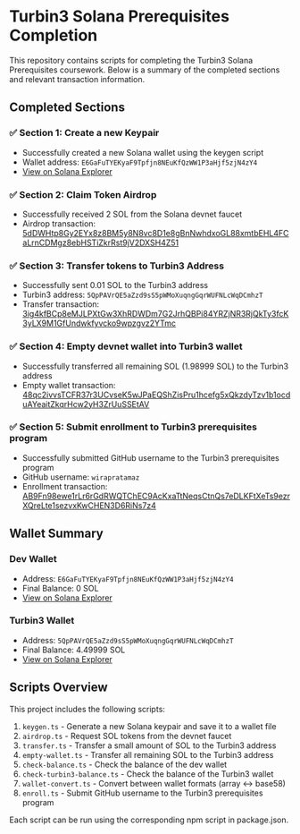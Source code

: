 # Turbin3 Solana Prerequisites Completion

This repository contains scripts for completing the Turbin3 Solana Prerequisites coursework. Below is a summary of the completed sections and relevant transaction information.

## Completed Sections

### ✅ Section 1: Create a new Keypair
- Successfully created a new Solana wallet using the keygen script
- Wallet address: `E6GaFuTYEKyaF9Tpfjn8NEuKfQzWW1P3aHjf5zjN4zY4`
- [View on Solana Explorer](https://explorer.solana.com/address/E6GaFuTYEKyaF9Tpfjn8NEuKfQzWW1P3aHjf5zjN4zY4?cluster=devnet)

### ✅ Section 2: Claim Token Airdrop
- Successfully received 2 SOL from the Solana devnet faucet
- Airdrop transaction: [5dDWHtp8Gy2EYx8z8BM5y8N8vc8D1e8gBnNwhdxoGL88xmtbEHL4FCaLrnCDMgz8ebHSTiZkrRst9jV2DXSH4Z51](https://explorer.solana.com/tx/5dDWHtp8Gy2EYx8z8BM5y8N8vc8D1e8gBnNwhdxoGL88xmtbEHL4FCaLrnCDMgz8ebHSTiZkrRst9jV2DXSH4Z51?cluster=devnet)

### ✅ Section 3: Transfer tokens to Turbin3 Address
- Successfully sent 0.01 SOL to the Turbin3 address
- Turbin3 address: `5QpPAVrQE5aZzd9sS5pWMoXuqngGqrWUFNLcWqDCmhzT`
- Transfer transaction: [3ig4kfBCp8eMJLPXtGw3XhRDWDm7G2JrhQBPi84YRZjNR3RjQkTy3fcK3yLX9M1GfUndwkfyvcko9wpzgvz2YTmc](https://explorer.solana.com/tx/3ig4kfBCp8eMJLPXtGw3XhRDWDm7G2JrhQBPi84YRZjNR3RjQkTy3fcK3yLX9M1GfUndwkfyvcko9wpzgvz2YTmc?cluster=devnet)

### ✅ Section 4: Empty devnet wallet into Turbin3 wallet
- Successfully transferred all remaining SOL (1.98999 SOL) to the Turbin3 address
- Empty wallet transaction: [48qc2ivvsTCFR37r3UCvseK5wJPaEQShZisPru1hcefg5xQkzdyTzv1b1ocduAYeaitZkqrHcw2yH3ZrUuSSEtAV](https://explorer.solana.com/tx/48qc2ivvsTCFR37r3UCvseK5wJPaEQShZisPru1hcefg5xQkzdyTzv1b1ocduAYeaitZkqrHcw2yH3ZrUuSSEtAV?cluster=devnet)

### ✅ Section 5: Submit enrollment to Turbin3 prerequisites program
- Successfully submitted GitHub username to the Turbin3 prerequisites program
- GitHub username: `wirapratamaz`
- Enrollment transaction: [AB9Fn98ewe1rLr6rGdRWQTChEC9AcKxaTtNeqsCtnQs7eDLKFtXeTs9ezrXQreLte1sezvxKwCHEN3D6RiNs7z4](https://explorer.solana.com/tx/AB9Fn98ewe1rLr6rGdRWQTChEC9AcKxaTtNeqsCtnQs7eDLKFtXeTs9ezrXQreLte1sezvxKwCHEN3D6RiNs7z4?cluster=devnet)

## Wallet Summary

### Dev Wallet
- Address: `E6GaFuTYEKyaF9Tpfjn8NEuKfQzWW1P3aHjf5zjN4zY4`
- Final Balance: 0 SOL
- [View on Solana Explorer](https://explorer.solana.com/address/E6GaFuTYEKyaF9Tpfjn8NEuKfQzWW1P3aHjf5zjN4zY4?cluster=devnet)

### Turbin3 Wallet
- Address: `5QpPAVrQE5aZzd9sS5pWMoXuqngGqrWUFNLcWqDCmhzT`
- Final Balance: 4.49999 SOL
- [View on Solana Explorer](https://explorer.solana.com/address/5QpPAVrQE5aZzd9sS5pWMoXuqngGqrWUFNLcWqDCmhzT?cluster=devnet)

## Scripts Overview

This project includes the following scripts:

1. `keygen.ts` - Generate a new Solana keypair and save it to a wallet file
2. `airdrop.ts` - Request SOL tokens from the devnet faucet
3. `transfer.ts` - Transfer a small amount of SOL to the Turbin3 address
4. `empty-wallet.ts` - Transfer all remaining SOL to the Turbin3 address
5. `check-balance.ts` - Check the balance of the dev wallet
6. `check-turbin3-balance.ts` - Check the balance of the Turbin3 wallet
7. `wallet-convert.ts` - Convert between wallet formats (array <-> base58)
8. `enroll.ts` - Submit GitHub username to the Turbin3 prerequisites program

Each script can be run using the corresponding npm script in package.json.